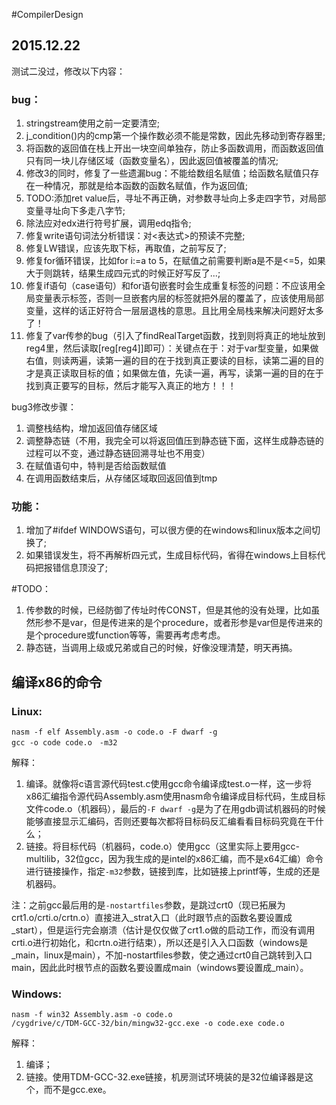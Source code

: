 #CompilerDesign

## 2015.12.22
测试二没过，修改以下内容：
### bug：
1. stringstream使用之前一定要清空;
2. j_condition()内的cmp第一个操作数必须不能是常数，因此先移动到寄存器里;
3. 将函数的返回值在栈上开出一块空间单独存，防止多函数调用，而函数返回值只有同一块儿存储区域（函数变量名），因此返回值被覆盖的情况;
4. 修改3的同时，修复了一些遗漏bug：不能给数组名赋值；给函数名赋值只存在一种情况，那就是给本函数的函数名赋值，作为返回值;
5. TODO:添加ret value后，寻址不再正确，对参数寻址向上多走四字节，对局部变量寻址向下多走八字节;
6. 除法应对edx进行符号扩展，调用edq指令;
7. 修复write语句词法分析错误：对<表达式>的预读不完整;
8. 修复LW错误，应该先取下标，再取值，之前写反了;
9. 修复for循环错误，比如for i:=a to 5，在赋值之前需要判断a是不是<=5，如果大于则跳转，结果生成四元式的时候正好写反了...;
11. 修复if语句（case语句）和for语句嵌套时会生成重复标签的问题：不应该用全局变量表示标签，否则一旦嵌套内层的标签就把外层的覆盖了，应该使用局部变量，这样的话正好符合一层层退栈的意思。且比用全局栈来解决问题好太多了！
12. 修复了var传参的bug（引入了findRealTarget函数，找到则将真正的地址放到reg4里，然后读取[reg[reg4]]即可）：关键点在于：对于var型变量，如果做右值，则读两遍，读第一遍的目的在于找到真正要读的目标，读第二遍的目的才是真正读取目标的值；如果做左值，先读一遍，再写，读第一遍的目的在于找到真正要写的目标，然后才能写入真正的地方！！！

bug3修改步骤：
1. 调整栈结构，增加返回值存储区域
2. 调整静态链（不用，我完全可以将返回值压到静态链下面，这样生成静态链的过程可以不变，通过静态链回溯寻址也不用变）
3. 在赋值语句中，特判是否给函数赋值
4. 在调用函数结束后，从存储区域取回返回值到tmp

### 功能：
1. 增加了#ifdef WINDOWS语句，可以很方便的在windows和linux版本之间切换了;
2. 如果错误发生，将不再解析四元式，生成目标代码，省得在windows上目标代码把报错信息顶没了;


#TODO：
1. 传参数的时候，已经防御了传址时传CONST，但是其他的没有处理，比如虽然形参不是var，但是传进来的是个procedure，或者形参是var但是传进来的是个procedure或function等等，需要再考虑考虑。
2. 静态链，当调用上级或兄弟或自己的时候，好像没理清楚，明天再搞。


## 编译x86的命令
### Linux:
```
nasm -f elf Assembly.asm -o code.o -F dwarf -g
gcc -o code code.o　-m32
```
解释：
1. 编译。就像将c语言源代码test.c使用gcc命令编译成test.o一样，这一步将x86汇编指令源代码Assembly.asm使用nasm命令编译成目标代码，生成目标文件code.o（机器码），最后的`-F dwarf -g`是为了在用gdb调试机器码的时候能够直接显示汇编码，否则还要每次都将目标码反汇编看看目标码究竟在干什么；
2. 链接。将目标代码（机器码，code.o）使用gcc（这里实际上要用gcc-multilib，32位gcc，因为我生成的是intel的x86汇编，而不是x64汇编）命令进行链接操作，指定`-m32`参数，链接到库，比如链接上printf等，生成的还是机器码。

注：之前gcc最后用的是`-nostartfiles`参数，是跳过crt0（现已拓展为crt1.o/crti.o/crtn.o）直接进入_strat入口（此时跟节点的函数名要设置成_start），但是运行完会崩溃（估计是仅仅做了crt1.o做的启动工作，而没有调用crti.o进行初始化，和crtn.o进行结束），所以还是引入入口函数（windows是_main，linux是main），不加-nostartfiles参数，使之通过crt0自己跳转到入口main，因此此时根节点的函数名要设置成main（windows要设置成_main）。

### Windows:
```
nasm -f win32 Assembly.asm -o code.o
/cygdrive/c/TDM-GCC-32/bin/mingw32-gcc.exe -o code.exe code.o
```
解释：
1. 编译；
2. 链接。使用TDM-GCC-32.exe链接，机房测试环境装的是32位编译器是这个，而不是gcc.exe。

